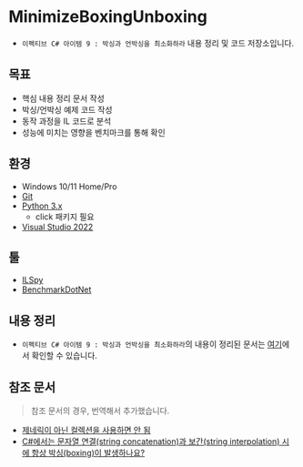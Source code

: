 # MinimizeBoxingUnboxing
- `이펙티브 C# 아이템 9 : 박싱과 언박싱을 최소화하라` 내용 정리 및 코드 저장소입니다.

## 목표
- 핵심 내용 정리 문서 작성
- 박싱/언박싱 예제 코드 작성
- 동작 과정을 IL 코드로 분석
- 성능에 미치는 영향을 벤치마크를 통해 확인

## 환경
- Windows 10/11 Home/Pro
- [Git](https://git-scm.com/)
- [Python 3.x](https://www.python.org/downloads/)
  - click 패키지 필요
- [Visual Studio 2022](https://visualstudio.microsoft.com/ko/downloads/)

## 툴
- [ILSpy](https://github.com/icsharpcode/ILSpy)
- [BenchmarkDotNet](https://github.com/dotnet/BenchmarkDotNet)

## 내용 정리

- `이펙티브 C# 아이템 9 : 박싱과 언박싱을 최소화하라`의 내용이 정리된 문서는 [여기](./Docs/MinimizeBoxingUnboxing.md)에서 확인할 수 있습니다.

## 참조 문서

> 참조 문서의 경우, 번역해서 추가했습니다.

- [제네릭이 아닌 컬렉션을 사용하면 안 됨](./Docs/NonGenericCollectionsShouldNotBeUsed.md)
- [C#에서는 문자열 연결(string concatenation)과 보간(string interpolation) 시에 항상 박싱(boxing)이 발생하나요?](./Docs/BoxingInCsharpStrings.md)
